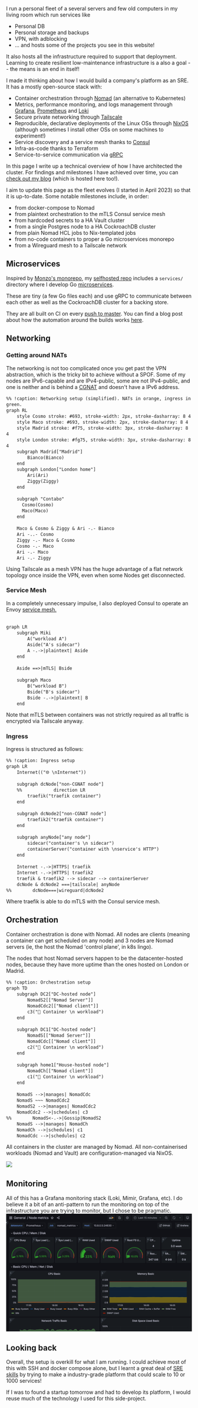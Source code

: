 I run a personal fleet of a several servers and few old computers in my living room which run services like

- Personal DB
- Personal storage and backups
- VPN, with adblocking
- ... and hosts some of the projects you see in this website!

It also hosts all the infrastructure required to support that deployment.
Learning to create resilient low-maintenance infrastructure
is a also a goal -- the means is an end in itself!

I made it thinking about how I would build a company's platform as an SRE.
It has a mostly open-source stack with:

- Container orchestration through [Nomad](https://www.nomadproject.io/) (an alternative to Kubernetes)
- Metrics, performance monitoring, and logs management
  through [Grafana](https://grafana.net), [Prometheus](https://prometheus.io/docs/introduction/overview/)
  and [Loki](https://grafana.com/oss/loki/)
- Secure private networking through [Tailscale](https://www.tailscale.com/)
- Reproducible, declarative deployments of the Linux OSs through [NixOS](https://nixos.org/) (although sometimes I
  install other OSs on some machines to experiment!)
- Service discovery and a service mesh thanks to [Consul](https://github.com/hashicorp/consul)
- Infra-as-code thanks to Terraform
- Service-to-service communication via [gRPC](https://github.com/grpc)

In this page I write up a technical overview of how I have architected the cluster.
For findings and milestones I have achieved over time, you can [check out
my blog](https://nico.dcotta.com/blog) (which is hosted here too!).

I aim to update this page as the fleet evolves (I started in April 2023) so that
it is up-to-date. Some notable milestones include, in order:
- from docker-compose to Nomad
- from plaintext orchestration to the mTLS Consul service mesh
- from hardcoded secrets to a HA Vault cluster
- from a single Postgres node to a HA CockroachDB cluster
- from plain Nomad HCL jobs to Nix-templated jobs
- from no-code containers to proper a Go microservices monorepo
- from a Wireguard mesh to a Tailscale network

## Microservices

Inspired by [Monzo's monorepo](https://monzo.com/blog/2022/09/29/migrating-our-monorepo-seamlessly-from-dep-to-go-modules/), my [selfhosted repo](https://github.com/cottand/seflhosted) includes a `services/`
directory where I develop Go [microservices](https://www.youtube.com/watch?v=y8OnoxKotPQ).

These are tiny (a few Go files each) and use gRPC to communicate between
each other as well as the CockroachDB cluster for a backing store.

They are all built on CI on every [push to master](https://github.com/Cottand/selfhosted/actions/runs/10545182143/job/29215042623).
You can find a blog post about how the automation around the builds works [here](/blog/MonorepoCiReproducibleBuilds).

## Networking

### Getting around NATs

The networking is not too complicated once you get past the VPN
abstraction, which is the tricky bit to achieve without a SPOF.
Some of my nodes are IPv6-capable and are IPv4-public, some are not IPv4-public, and one is neither and is behind
a [CGNAT](https://en.wikipedia.org/wiki/Carrier-grade_NAT)
and doesn't have a IPv6 address. 

```mermaid
%% !caption: Networking setup (simplified). NATs in orange, ingress in green.
graph RL
    style Cosmo stroke: #693, stroke-width: 2px, stroke-dasharray: 8 4
    style Maco stroke: #693, stroke-width: 2px, stroke-dasharray: 8 4
    style Madrid stroke: #f75, stroke-width: 3px, stroke-dasharray: 8 4
    style London stroke: #fg75, stroke-width: 3px, stroke-dasharray: 8 4
    subgraph Madrid["Madrid"]
        Bianco(Bianco)
    end
    subgraph London["London home"]
        Ari(Ari)
        Ziggy(Ziggy)
    end

    subgraph "Contabo"
      Cosmo(Cosmo)
      Maco(Maco)
    end

    Maco & Cosmo & Ziggy & Ari -.- Bianco
    Ari -..- Cosmo
    Ziggy -.- Maco & Cosmo
    Cosmo -.- Maco
    Ari -.- Maco
    Ari -.- Ziggy
```

Using Tailscale as a mesh VPN has the huge advantage of a flat network topology
once inside the VPN, even when some Nodes get disconnected.

### Service Mesh

In a completely unnecessary impulse, I also deployed Consul to
operate an Envoy [service mesh.](https://en.wikipedia.org/wiki/Service_mesh)

```mermaid

graph LR
    subgraph Miki
        A("workload A")
        Aside("A's sidecar")
        A -.->|plaintext| Aside
    end

    Aside ==>|mTLS| Bside

    subgraph Maco
        B("workload B")
        Bside("B's sidecar")
        Bside -.->|plaintext| B
    end

```

Note that mTLS between containers was not strictly required as
all traffic is encrypted via Tailscale anyway.

### Ingress

Ingress is structured as follows:

```mermaid
%% !caption: Ingress setup
graph LR
    Internet(("🌐 \nInternet"))

    subgraph dcNode["non-CGNAT node"]
    %%            direction LR
        traefik("traefik container")
    end

    subgraph dcNode2["non-CGNAT node"]
        traefik2("traefik container")
    end

    subgraph anyNode["any node"]
        sidecar("container's \n sidecar")
        containerServer("container with \nservice's HTTP")
    end

    Internet -.->|HTTPS| traefik
    Internet -.->|HTTPS| traefik2
    traefik & traefik2 --> sidecar --> containerServer
    dcNode & dcNode2 ===|tailscale| anyNode
%%        dcNode===|wireguard|dcNode2
```

Where traefik is able to do mTLS with the Consul service mesh.

## Orchestration

Container orchestration is done with Nomad. All nodes are clients (meaning
a container can get scheduled on any node) and 3 nodes are Nomad servers
(ie, the host the Nomad 'control plane', in k8s lingo).

The nodes that host Nomad servers happen to be the datacenter-hosted nodes,
because they have more uptime than the ones hosted on London or Madrid.

```mermaid
%% !caption: Orchestration setup
graph TD
    subgraph DC2["DC-hosted node"]
        NomadS2[["Nomad Server"]]
        NomadCdc2[["Nomad client"]]
        c3("🐳 Container \n workload")
    end

    subgraph DC1["DC-hosted node"]
        NomadS[["Nomad Server"]]
        NomadCdc[["Nomad client"]]
        c2("🐳 Container \n workload")
    end

    subgraph home1["House-hosted node"]
        NomadCh[["Nomad client"]]
        c1("🐳 Container \n workload")
    end

    NomadS -->|manages| NomadCdc
    NomadS ~~~ NomadCdc2
    NomadS2 -->|manages| NomadCdc2
    NomadCdc2 -->|schedules| c3
%%        NomadS<-.->|Gossip|NomadS2
    NomadS -->|manages| NomadCh
    NomadCh -->|schedules| c1
    NomadCdc -->|schedules| c2
```

All containers in the cluster are managed by Nomad. All non-containerised
workloads (Nomad and Vault) are configuration-managed via NixOS.

<img src="/assets/project/nomadWebPortfolio2-min.png" class="centered border-radius"
caption="Nomad Job page for this website"
/>

## Monitoring

All of this has a Grafana monitoring stack (Loki, Mimir, Grafana, etc).
I do believe it a bit of an anti-pattern to run the monitoring on top of the infrastructure
you are trying to monitor, but I chose to be pragmatic.
<img
src="/assets/selfhosted2.png"
class="centered border-radius"
caption="Screenshot of a Grafana monitoring dashboard"
/>

## Looking back

Overall, the setup is overkill for what I am running. I could achieve most of this with SSH
and docker compose alone, but
I learnt a great deal of [SRE skills](https://en.wikipedia.org/wiki/Site_reliability_engineering) by trying to make a
industry-grade platform that could scale to 10 or 1000 services!

If I was to found a startup tomorrow and had to develop its platform, I would reuse much of the technology I used for
this side-project.
